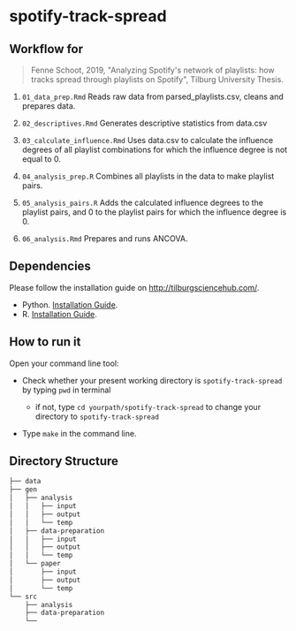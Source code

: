 # spotify-track-spread

## Workflow for 
> Fenne Schoot, 2019, "Analyzing Spotify's network of playlists: how tracks spread through playlists on Spotify", Tilburg University Thesis.

1) `01_data_prep.Rmd`
Reads raw data from parsed_playlists.csv,
cleans and prepares data.

2) `02_descriptives.Rmd`
Generates descriptive statistics from data.csv

3) `03_calculate_influence.Rmd`
Uses data.csv to calculate the influence degrees of all
playlist combinations for which the influence degree is not
equal to 0.

4) `04_analysis_prep.R`
Combines all playlists in the data to make playlist pairs.
 
5) `05_analysis_pairs.R`
Adds the calculated influence degrees to the playlist pairs,
and 0 to the playlist pairs for which the influence degree
is 0.

6) `06_analysis.Rmd`
Prepares and runs ANCOVA.


## Dependencies

Please follow the installation guide on http://tilburgsciencehub.com/.

- Python. [Installation Guide](http://tilburgsciencehub.com/setup/python/).
- R. [Installation Guide](http://tilburgsciencehub.com/setup/r/).


## How to run it

Open your command line tool:

- Check whether your present working directory is  `spotify-track-spread` by typing `pwd` in terminal

  - if not, type `cd yourpath/spotify-track-spread` to change your directory to `spotify-track-spread`

- Type `make` in the command line.

## Directory Structure

```txt
├── data
├── gen
│   ├── analysis
│   │   ├── input
│   │   ├── output
│   │   └── temp
│   ├── data-preparation
│   │   ├── input
│   │   ├── output
│   │   └── temp
│   └── paper
│       ├── input
│       ├── output
│       └── temp
└── src
    ├── analysis
    ├── data-preparation
    └── 
```
